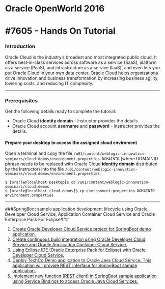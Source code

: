 # Oracle OpenWorld 2016 #

# #7605 - Hands On Tutorial #

### Introduction

Oracle Cloud is the industry’s broadest and most integrated public cloud. It offers best-in-class services across software as a service (SaaS), platform as a service (PaaS), and infrastructure as a service (IaaS), and even lets you put Oracle Cloud in your own data center. Oracle Cloud helps organizations drive innovation and business transformation by increasing business agility, lowering costs, and reducing IT complexity.

----

### Prerequisites ###

Get the following details ready to complete the tutorial:

+ Oracle Cloud **identity domain** - Instructor provides the details
+ Oracle Cloud account **username** and **password** - Instructor provides the details.

#### Prepare your desktop to access the assigned cloud enviroment ###
Open a terminal and copy the file `/u01/content/weblogic-innovation-seminars/cloud.demos/environment.properties.DOMAINID` (where DOMAINID phrase needs to be replaced with Oracle Cloud **identity domain** distributed by the Instructor) into the file `/u01/content/weblogic-innovation-seminars/cloud.demos/environment.properties` 

    $ [oracle@localhost Desktop]$ cd /u01/content/weblogic-innovation-seminars/cloud.demos
    $ [oracle@localhost cloud.demos]$ cp environment.properties.DOMAINID environment.properties

----

###SpringBoot sample application development lifecycle using Oracle Developer Cloud Service, Application Container Cloud Service and Oracle Enterprise Pack For Eclipse###

1. [Create Oracle Developer Cloud Service project for SpringBoot demo application.](https://github.com/oracle-weblogic/weblogic-innovation-seminars/blob/caf-12.2.1/cloud.demos/jcs.basics/create.devcs.project.springboot.md)
2. [Create continuous build integration using Oracle Developer Cloud Service and Oracle Application Container Cloud Service.](https://github.com/oracle-weblogic/weblogic-innovation-seminars/blob/caf-12.2.1/cloud.demos/jcs.basics/devcs.accs.ci.md)
3. [Using Eclipse IDE (Oracle Enterprise Pack for Eclipse) with Oracle Developer Cloud Service.](https://github.com/oracle-weblogic/weblogic-innovation-seminars/blob/caf-12.2.1/cloud.demos/jcs.basics/setup.oepe.md)
4. [Deploy TechCo Demo application to Oracle Java Cloud Service. This application will provide REST interface for SpringBoot sample application.](https://github.com/oracle-weblogic/weblogic-innovation-seminars/blob/caf-12.2.1/cloud.demos/HOL7605/deployTechCoApp.md)
5. [Implement new function (REST client) in SpringBoot sample application using Service Bindings to access Oracle Java Cloud Services.](https://github.com/oracle-weblogic/weblogic-innovation-seminars/blob/caf-12.2.1/cloud.demos/jcs.basics/change.mgmt.devcs.md)

